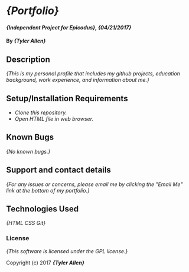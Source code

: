 # _{Portfolio}_

#### _{Independent Project for Epicodus}, {04/21/2017}_

#### By _**{Tyler Allen}**_

## Description

_{This is my personal profile that includes my github projects, education background, work experience, and information about me.}_

## Setup/Installation Requirements

* _Clone this repository._
* _Open HTML file in web browser._

## Known Bugs

_{No known bugs.}_

## Support and contact details

_{For any issues or concerns, please email me by clicking the "Email Me" link at the bottom of my portfolio.}_

## Technologies Used

_{HTML
  CSS
  Git}_

### License

*{This software is licensed under the GPL license.}*

Copyright (c) 2017 **_{Tyler Allen}_**

